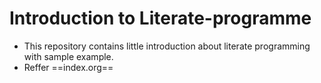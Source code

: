 Introduction to Literate-programme
==================
* This repository contains little introduction about literate programming with sample example.
* Reffer ==index.org== 
